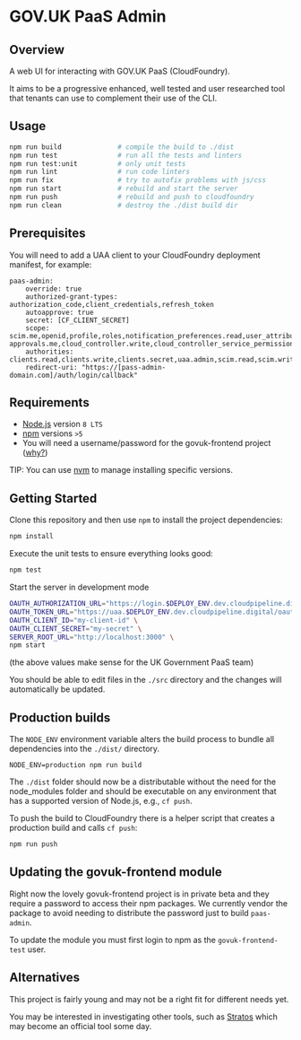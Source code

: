 # GOV.UK PaaS Admin

## Overview

A web UI for interacting with GOV.UK PaaS (CloudFoundry).

It aims to be a progressive enhanced, well tested and user researched tool that
tenants can use to complement their use of the CLI.

## Usage

```sh
npm run build              # compile the build to ./dist
npm run test               # run all the tests and linters
npm run test:unit          # only unit tests
npm run lint               # run code linters
npm run fix                # try to autofix problems with js/css
npm run start              # rebuild and start the server
npm run push               # rebuild and push to cloudfoundry
npm run clean              # destroy the ./dist build dir
```

## Prerequisites

You will need to add a UAA client to your CloudFoundry deployment manifest, for example:

```
paas-admin:
	override: true
	authorized-grant-types: authorization_code,client_credentials,refresh_token
	autoapprove: true
	secret: [CF_CLIENT_SECRET]
	scope: scim.me,openid,profile,roles,notification_preferences.read,user_attributes,uaa.user,notification_preferences.write,cloud_controller.read,password.write approvals.me,cloud_controller.write,cloud_controller_service_permissions.read,oauth.approvals
	authorities: clients.read,clients.write,clients.secret,uaa.admin,scim.read,scim.write,password.write,zone.admin
	redirect-uri: "https://[pass-admin-domain.com]/auth/login/callback"
```

## Requirements

* [Node.js](https://nodejs.org/en/) version `8 LTS`
* [npm](https://www.npmjs.com/) versions `>5`
* You will need a username/password for the govuk-frontend project ([why?](#updating-the-govuk-frontend-module))

TIP: You can use [nvm](https://github.com/creationix/nvm) to manage installing
specific versions.

## Getting Started

Clone this repository and then use `npm` to install the project dependencies:

```sh
npm install
```

Execute the unit tests to ensure everything looks good:

```sh
npm test
```

Start the server in development mode

```sh
OAUTH_AUTHORIZATION_URL="https://login.$DEPLOY_ENV.dev.cloudpipeline.digital/oauth/authorize" \
OAUTH_TOKEN_URL="https://uaa.$DEPLOY_ENV.dev.cloudpipeline.digital/oauth/token" \
OAUTH_CLIENT_ID="my-client-id" \
OAUTH_CLIENT_SECRET="my-secret" \
SERVER_ROOT_URL="http://localhost:3000" \
npm start
```

(the above values make sense for the UK Government PaaS team)

You should be able to edit files in the `./src` directory and the changes will
automatically be updated.

## Production builds

The `NODE_ENV` environment variable alters the build process to bundle all
dependencies into the `./dist/` directory.

```
NODE_ENV=production npm run build
```

The `./dist` folder should now be a distributable without the need for the
node_modules folder and should be executable on any environment that has a
supported version of Node.js, e.g., `cf push`.

To push the build to CloudFoundry there is a helper script that creates a
production build and calls `cf push`:

```sh
npm run push
```

## Updating the govuk-frontend module

Right now the lovely govuk-frontend project is in private beta and they require
a password to access their npm packages. We currently vendor the package to
avoid needing to distribute the password just to build `paas-admin`.

To update the module you must first login to npm as the `govuk-frontend-test`
user.

## Alternatives

This project is fairly young and may not be a right fit for different needs yet.

You may be interested in investigating other tools, such as
[Stratos](https://github.com/cloudfoundry-incubator/stratos) which may become
an official tool some day.
